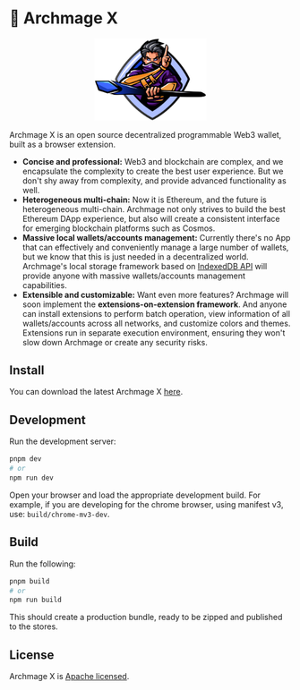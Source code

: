 # 🚀 Archmage X

<p align="center"><a href="https://archmage.live" target="_blank" rel="noopener noreferrer"><img width="200" src="https://github.com/archmage-live/archmage-x/raw/main/assets/archmage.svg" alt="Archmage logo"></a></p>

Archmage X is an open source decentralized programmable Web3 wallet, built as a browser extension.

* **Concise and professional:** Web3 and blockchain are complex, and we encapsulate the complexity to create the best user experience. But we don't shy away from complexity, and provide advanced functionality as well.
* **Heterogeneous multi-chain:** Now it is Ethereum, and the future is heterogeneous multi-chain. Archmage not only strives to build the best Ethereum DApp experience, but also will create a consistent interface for emerging blockchain platforms such as Cosmos.
* **Massive local wallets/accounts management:** Currently there's no App that can effectively and conveniently manage a large number of wallets, but we know that this is just needed in a decentralized world. Archmage's local storage framework based on [IndexedDB API](https://developer.mozilla.org/en-US/docs/Web/API/IndexedDB_API) will provide anyone with massive wallets/accounts management capabilities.
* **Extensible and customizable:** Want even more features? Archmage will soon implement the **extensions-on-extension framework**. And anyone can install extensions to perform batch operation, view information of all wallets/accounts across all networks, and customize colors and themes. Extensions run in separate execution environment, ensuring they won't slow down Archmage or create any security risks.

## Install

You can download the latest Archmage X [here](https://github.com/archmage-live/archmage-x/releases/latest).

## Development

Run the development server:

```bash
pnpm dev
# or
npm run dev
```

Open your browser and load the appropriate development build. For example, if you are developing for the chrome browser,
using manifest v3, use: `build/chrome-mv3-dev`.

## Build

Run the following:

```bash
pnpm build
# or
npm run build
```

This should create a production bundle, ready to be zipped and published to the stores.

## License

Archmage X is [Apache licensed](./LICENSE).
